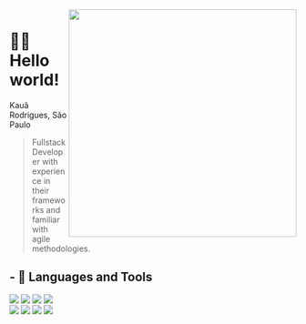 <img src="https://raw.githubusercontent.com/MicaelliMedeiros/micaellimedeiros/master/image/computer-illustration.png" min-width="400px" max-width="400px" width="400px" align="right">

<h1>🙋‍♂️ Hello world!</h1>

Kauã Rodrigues, São Paulo

> Fullstack Developer with experience in their frameworks and familiar with agile methodologies.

## - 🧠 Languages ​​and Tools

[![](https://skillicons.dev/icons?i=lua)]([https://developer.mozilla.org/en-US/docs/Web/JavaScript](https://www.lua.org))
[![](https://skillicons.dev/icons?i=js)](https://developer.mozilla.org/en-US/docs/Web/JavaScript)
[![](https://skillicons.dev/icons?i=ts)](https://www.typescriptlang.org/docs/)
[![](https://skillicons.dev/icons?i=py)](https://www.python.org)
<br>
[![](https://skillicons.dev/icons?i=nodejs)](https://nodejs.org/en/docs/)
[![](https://skillicons.dev/icons?i=discordjs)](https://discord.js.org/#/docs/main/stable/general/welcome)
[![](https://skillicons.dev/icons?i=prisma)](https://www.prisma.io)
[![](https://skillicons.dev/icons?i=vscode)](https://code.visualstudio.com)
